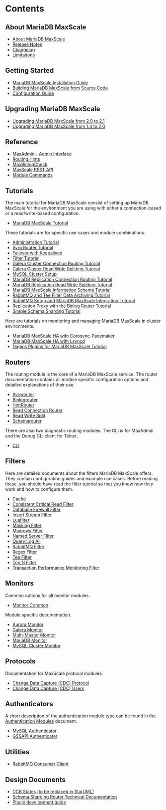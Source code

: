 
# Contents

## About MariaDB MaxScale

 - [About MariaDB MaxScale](About/About-MaxScale.md)
 - [Release Notes](Release-Notes/MaxScale-2.1.5-Release-Notes.md)
 - [Changelog](Changelog.md)
 - [Limitations](About/Limitations.md)

## Getting Started

 - [MariaDB MaxScale Installation Guide](Getting-Started/MariaDB-MaxScale-Installation-Guide.md)
 - [Building MariaDB MaxScale from Source Code](Getting-Started/Building-MaxScale-from-Source-Code.md)
 - [Configuration Guide](Getting-Started/Configuration-Guide.md)

## Upgrading MariaDB MaxScale

- [Upgrading MariaDB MaxScale from 2.0 to 2.1](Upgrading/Upgrading-To-MaxScale-2.1.md)
- [Upgrading MariaDB MaxScale from 1.4 to 2.0](Upgrading/Upgrading-To-MaxScale-2.0.md)

## Reference

 - [MaxAdmin - Admin Interface](Reference/MaxAdmin.md)
 - [Routing Hints](Reference/Hint-Syntax.md)
 - [MaxBinlogCheck](Reference/MaxBinlogCheck.md)
 - [MaxScale REST API](REST-API/API.md)
 - [Module Commands](Reference/Module-Commands.md)

## Tutorials

The main tutorial for MariaDB MaxScale consist of setting up MariaDB MaxScale for the environment you are using with either a connection-based or a read/write-based configuration.

 - [MariaDB MaxScale Tutorial](Tutorials/MaxScale-Tutorial.md)

These tutorials are for specific use cases and module combinations.

 - [Administration Tutorial](Tutorials/Administration-Tutorial.md)
 - [Avro Router Tutorial](Tutorials/Avrorouter-Tutorial.md)
 - [Failover with Keepalived](Tutorials/Failover-with-Keepalived.md)
 - [Filter Tutorial](Tutorials/Filter-Tutorial.md)
 - [Galera Cluster Connection Routing Tutorial](Tutorials/Galera-Cluster-Connection-Routing-Tutorial.md)
 - [Galera Gluster Read Write Splitting Tutorial](Tutorials/Galera-Cluster-Read-Write-Splitting-Tutorial.md)
 - [MySQL Cluster Setup](Tutorials/MySQL-Cluster-Setup.md)
 - [MariaDB Replication Connection Routing Tutorial](Tutorials/MySQL-Replication-Connection-Routing-Tutorial.md)
 - [MariaDB Replication Read Write Splitting Tutorial](Tutorials/MySQL-Replication-Read-Write-Splitting-Tutorial.md)
 - [MariaDB MaxScale Information Schema Tutorial](Tutorials/MaxScale-Information-Schema.md)
 - [RabbitMQ and Tee Filter Data Archiving Tutorial](Tutorials/RabbitMQ-And-Tee-Archiving.md)
 - [RabbitMQ Setup and MariaDB MaxScale Integration Tutorial](Tutorials/RabbitMQ-Setup-And-MaxScale-Integration.md)
 - [Replication Proxy with the Binlog Router Tutorial](Tutorials/Replication-Proxy-Binlog-Router-Tutorial.md)
 - [Simple Schema Sharding Tutorial](Tutorials/Simple-Sharding-Tutorial.md)

Here are tutorials on monitoring and managing MariaDB MaxScale in cluster environments.

 - [MariaDB MaxScale HA with Corosync-Pacemaker](Tutorials/MaxScale-HA-with-Corosync-Pacemaker.md)
 - [MariaDB MaxScale HA with Lsyncd](Tutorials/MaxScale-HA-with-lsyncd.md)
 - [Nagios Plugins for MariaDB MaxScale Tutorial](Tutorials/Nagios-Plugins.md)

## Routers

The routing module is the core of a MariaDB MaxScale service. The router documentation
contains all module specific configuration options and detailed explanations
of their use.

 - [Avrorouter](Routers/Avrorouter.md)
 - [Binlogrouter](Routers/Binlogrouter.md)
 - [HintRouter](Routers/HintRouter.md)
 - [Read Connection Router](Routers/ReadConnRoute.md)
 - [Read Write Split](Routers/ReadWriteSplit.md)
 - [Schemarouter](Routers/SchemaRouter.md)

There are also two diagnostic routing modules. The CLI is for MaxAdmin and
the Debug CLI client for Telnet.

 - [CLI](Routers/CLI.md)

## Filters

Here are detailed documents about the filters MariaDB MaxScale offers. They contain configuration guides and example use cases. Before reading these, you should have read the filter tutorial so that you know how they work and how to configure them.

 - [Cache](Filters/Cache.md)
 - [Consistent Critical Read Filter](Filters/CCRFilter.md)
 - [Database Firewall Filter](Filters/Database-Firewall-Filter.md)
 - [Insert Stream Filter](Filters/Insert-Stream-Filter.md)
 - [Luafilter](Filters/Luafilter.md)
 - [Masking Filter](Filters/Masking.md)
 - [Maxrows Filter](Filters/Maxrows.md)
 - [Named Server Filter](Filters/Named-Server-Filter.md)
 - [Query Log All](Filters/Query-Log-All-Filter.md)
 - [RabbitMQ Filter](Filters/RabbitMQ-Filter.md)
 - [Regex Filter](Filters/Regex-Filter.md)
 - [Tee Filter](Filters/Tee-Filter.md)
 - [Top N Filter](Filters/Top-N-Filter.md)
 - [Transaction Performance Monitoring Filter](Filters/Transaction-Performance-Monitoring-Filter.md)

## Monitors

Common options for all monitor modules.

 - [Monitor Common](Monitors/Monitor-Common.md)

Module specific documentation.

 - [Aurora Monitor](Monitors/Aurora-Monitor.md)
 - [Galera Monitor](Monitors/Galera-Monitor.md)
 - [Multi-Master Monitor](Monitors/MM-Monitor.md)
 - [MariaDB Monitor](Monitors/MariaDB-Monitor.md)
 - [MySQL Cluster Monitor](Monitors/NDB-Cluster-Monitor.md)

## Protocols

Documentation for MaxScale protocol modules.

 - [Change Data Capture (CDC) Protocol](Protocols/CDC.md)
 - [Change Data Capture (CDC) Users](Protocols/CDC_users.md)

## Authenticators

A short description of the authentication module type can be found in the
[Authentication Modules](Authenticators/Authentication-Modules.md)
document.

 - [MySQL Authenticator](Authenticators/MySQL-Authenticator.md)
 - [GSSAPI Authenticator](Authenticators/GSSAPI-Authenticator.md)

## Utilities

 - [RabbitMQ Consumer Client](Filters/RabbitMQ-Consumer-Client.md)

## Design Documents

 - [DCB States (to be replaced in StarUML)](Design-Documents/DCB-States.pdf)
 - [Schema Sharding Router Technical Documentation](Design-Documents/SchemaRouter-technical.md)
 - [Plugin development guide](Design-Documents/Plugin-development-guide.md)
